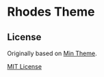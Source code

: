# Rhodes Theme

## License

Originally based on [Min Theme](https://marketplace.visualstudio.com/items?itemName=miguelsolorio.min-theme).

[MIT License](LICENSE) 

